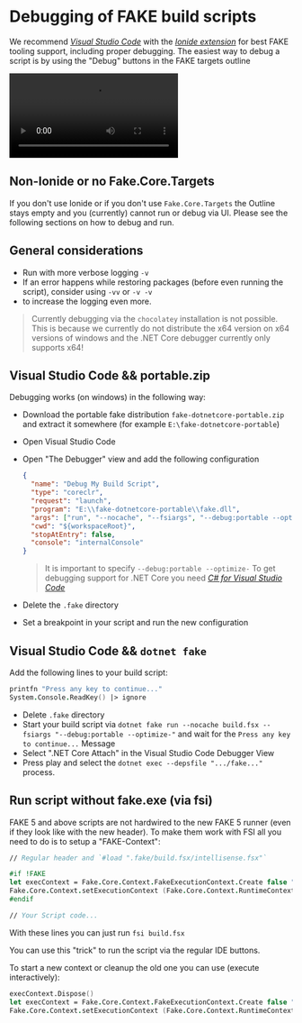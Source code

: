 # Debugging of FAKE build scripts

We recommend [*Visual Studio Code*](https://code.visualstudio.com/) with 
the [*Ionide extension*](https://marketplace.visualstudio.com/items?itemName=Ionide.Ionide-fsharp) 
for best FAKE tooling support, including proper debugging.
The easiest way to debug a script is by using the "Debug" buttons in the FAKE targets outline

<video loop autoplay>
  <source src="pics/targets/targets-outline.mp4" type="video/mp4">
  Your browser does not support the video tag.
</video>

## Non-Ionide or no Fake.Core.Targets

If you don't use Ionide or if you don't use `Fake.Core.Targets` the Outline stays empty and you (currently) cannot 
run or debug via UI. Please see the following sections on how to debug and run.

## General considerations

- Run with more verbose logging `-v`
- If an error happens while restoring packages (before even running the script), consider using `-vv` or `-v -v` 
- to increase the logging even more.

> Currently debugging via the `chocolatey` installation is not possible. This is because we currently do not 
> distribute the x64 version on x64 versions of windows and the .NET Core debugger currently only supports x64!

## Visual Studio Code && portable.zip

Debugging works (on windows) in the following way:

- Download the portable fake distribution `fake-dotnetcore-portable.zip` and extract it somewhere (for example `E:\fake-dotnetcore-portable`)
- Open Visual Studio Code
- Open "The Debugger" view and add the following configuration
  ```json
  {
    "name": "Debug My Build Script",
    "type": "coreclr",
    "request": "launch",
    "program": "E:\\fake-dotnetcore-portable\\fake.dll",
    "args": ["run", "--nocache", "--fsiargs", "--debug:portable --optimize-", "build.fsx"],
    "cwd": "${workspaceRoot}",
    "stopAtEntry": false,
    "console": "internalConsole"
  }
  ```
  > It is important to specify `--debug:portable --optimize-`
  > To get debugging support for .NET Core you need [*C# for Visual Studio Code*](https://github.com/OmniSharp/omnisharp-vscode)

- Delete the `.fake` directory
- Set a breakpoint in your script and run the new configuration

## Visual Studio Code && `dotnet fake`

Add the following lines to your build script:

```fsharp
printfn "Press any key to continue..."
System.Console.ReadKey() |> ignore
```

- Delete `.fake` directory
- Start your build script via `dotnet fake run --nocache build.fsx --fsiargs "--debug:portable --optimize-"` and wait for the `Press any key to continue...` Message
- Select ".NET Core Attach" in the Visual Studio Code Debugger View
- Press play and select the `dotnet exec --depsfile ".../fake..."` process.

## Run script without fake.exe (via fsi)

FAKE 5 and above scripts are not hardwired to the new FAKE 5 runner (even if they look like with the new header). To make them work with FSI all you need to do is to setup a "FAKE-Context":

```fsharp
// Regular header and `#load ".fake/build.fsx/intellisense.fsx"`

#if !FAKE
let execContext = Fake.Core.Context.FakeExecutionContext.Create false "build.fsx" []
Fake.Core.Context.setExecutionContext (Fake.Core.Context.RuntimeContext.Fake execContext)
#endif

// Your Script code...
```

With these lines you can just run `fsi build.fsx`

You can use this "trick" to run the script via the regular IDE buttons.

To start a new context or cleanup the old one you can use (execute interactively):

```fsharp
execContext.Dispose()
let execContext = Fake.Core.Context.FakeExecutionContext.Create false "build.fsx" []
Fake.Core.Context.setExecutionContext (Fake.Core.Context.RuntimeContext.Fake execContext)
```
